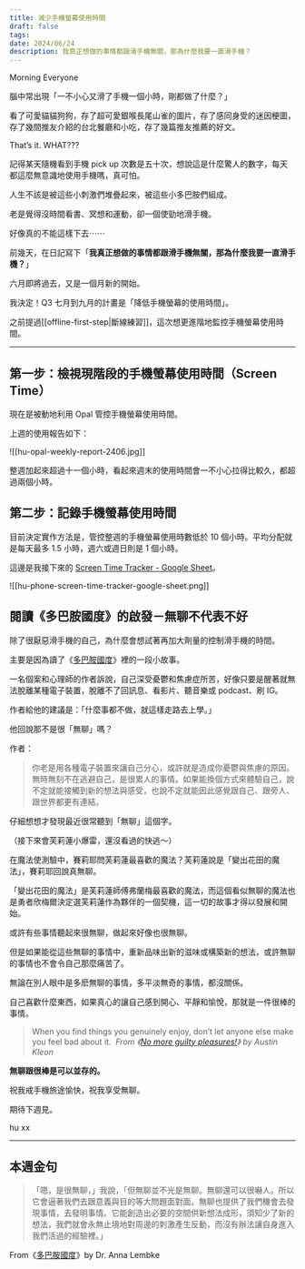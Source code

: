 ```yaml
---
title: 減少手機螢幕使用時間
draft: false
tags: 
date: 2024/06/24
description: 我真正想做的事情都跟滑手機無關，那為什麼我要一直滑手機？
---
```

Morning Everyone

腦中常出現「一不小心又滑了手機一個小時，剛都做了什麼？」

看了可愛貓貓狗狗，存了超可愛銀喉長尾山雀的圖片，存了感同身受的迷因梗圖，存了幾間推友介紹的台北餐廳和小吃，存了幾篇推友推薦的好文。

That’s it. WHAT???

記得某天隨機看到手機 pick up 次數是五十次，想說這是什麼驚人的數字，每天都這麼無意識地使用手機嗎，真可怕。

人生不該是被這些小刺激們堆疊起來，被這些小多巴胺們組成。

老是覺得沒時間看書、冥想和運動，卻一個使勁地滑手機。

好像真的不能這樣下去⋯⋯

前幾天，在日記寫下「**我真正想做的事情都跟滑手機無關，那為什麼我要一直滑手機？**」

六月即將過去，又是一個月新的開始。

我決定！Q3 七月到九月的計畫是「降低手機螢幕的使用時間」。

之前提過[[offline-first-step|斷線練習]]，這次想更進階地監控手機螢幕使用時間。

---

## 第一步：檢視現階段的手機螢幕使用時間（Screen Time）

現在是被動地利用 Opal 管控手機螢幕使用時間。

上週的使用報告如下：

![[hu-opal-weekly-report-2406.jpg]]

整週加起來超過十一個小時，看起來週末的使用時間會一不小心拉得比較久，都超過兩個小時。

## 第二步：記錄手機螢幕使用時間

目前決定實作方法是，管控整週的手機螢幕使用時數低於 10 個小時。平均分配就是每天最多 1.5 小時，週六或週日則是 1 個小時。

這邊是我接下來的 [​Screen Time Tracker - Google Sheet​](https://docs.google.com/spreadsheets/d/1MVtdjVmvheufFUqPcOv8nCTYvybdcN5iYK_54coorJc/)。

![[hu-phone-screen-time-tracker-google-sheet.png]]

## 閱讀《多巴胺國度》的啟發－無聊不代表不好

除了很厭惡滑手機的自己，為什麼會想試著再加大劑量的控制滑手機的時間。

主要是因為讀了《[​多巴胺國度​](https://r10.to/hNU9ME)》裡的一段小故事。

一名個案和心理師的作者訴說，自己深受憂鬱和焦慮症所苦，好像只要是醒著就無法脫離某種電子裝置，脫離不了回訊息、看影片、聽音樂或 podcast、刷 IG。

作者給他的建議是：「什麼事都不做，就這樣走路去上學。」

他回說那不是很「無聊」嗎？

作者：

> 你老是用各種電子裝置來讓自己分心，或許就是造成你憂鬱與焦慮的原因。無時無刻不在逃避自己，是很累人的事情。如果能換個方式來體驗自己，說不定就能接觸到新的想法與感受，也說不定就能因此感覺跟自己、跟旁人、跟世界都更有連結。

仔細想想才發現最近很常聽到「無聊」這個字。

（接下來會芙莉蓮小爆雷，還沒看過的快逃～）

在魔法使測驗中，賽莉耶問芙莉蓮最喜歡的魔法？芙莉蓮說是「變出花田的魔法」，賽莉耶回說真無聊。

「變出花田的魔法」是芙莉蓮師傅弗蘭梅最喜歡的魔法，而這個看似無聊的魔法也是勇者欣梅爾決定選芙莉蓮作為夥伴的一個契機，這一切的故事才得以發展和開始。

或許有些事情聽起來很無聊，做起來好像也很無聊。

但是如果能從這些無聊的事情中，重新品味出新的滋味或構築新的想法，或許無聊的事情也不會令自己那麼痛苦了。

無論在別人眼中是多麽無聊的事情，多平淡無奇的事情，都沒關係。

自己喜歡什麼東西，如果真心的讓自己感到開心、平靜和愉悅，那就是一件很棒的事情。

> When you find things you genuinely enjoy, don’t let anyone else make you feel bad about it.  _From 《[​No more guilty pleasures!​](https://austinkleon.com/2014/02/12/guilty-pleasures/)》 by Austin Kleon_

**無聊跟很棒是可以並存的。**

祝我戒手機旅途愉快，祝我享受無聊。

期待下週見。

hu xx

---

## 本週金句

> 「嗯，是很無聊，」我說，「但無聊並不光是無聊。無聊還可以很嚇人。所以它會逼著我們去跟意義與目的等大問題面對面。無聊也提供了我們機會去發現事情，去發明事情。它能創造出必要的空間供新想法成形，須知少了新的想法，我們就會永無止境地對周邊的刺激產生反動，而沒有辦法讓自身進入我們活過的經驗裡。」

From《[​多巴胺國度​](https://r10.to/hNU9ME)》by Dr. Anna Lembke

